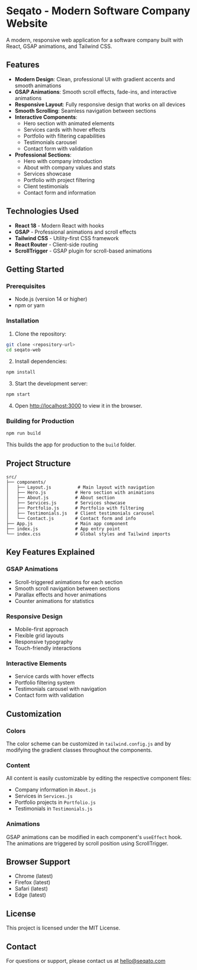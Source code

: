 # Seqato - Modern Software Company Website

A modern, responsive web application for a software company built with React, GSAP animations, and Tailwind CSS.

## Features

- **Modern Design**: Clean, professional UI with gradient accents and smooth animations
- **GSAP Animations**: Smooth scroll effects, fade-ins, and interactive animations
- **Responsive Layout**: Fully responsive design that works on all devices
- **Smooth Scrolling**: Seamless navigation between sections
- **Interactive Components**: 
  - Hero section with animated elements
  - Services cards with hover effects
  - Portfolio with filtering capabilities
  - Testimonials carousel
  - Contact form with validation
- **Professional Sections**:
  - Hero with company introduction
  - About with company values and stats
  - Services showcase
  - Portfolio with project filtering
  - Client testimonials
  - Contact form and information

## Technologies Used

- **React 18** - Modern React with hooks
- **GSAP** - Professional animations and scroll effects
- **Tailwind CSS** - Utility-first CSS framework
- **React Router** - Client-side routing
- **ScrollTrigger** - GSAP plugin for scroll-based animations

## Getting Started

### Prerequisites

- Node.js (version 14 or higher)
- npm or yarn

### Installation

1. Clone the repository:
```bash
git clone <repository-url>
cd seqato-web
```

2. Install dependencies:
```bash
npm install
```

3. Start the development server:
```bash
npm start
```

4. Open [http://localhost:3000](http://localhost:3000) to view it in the browser.

### Building for Production

```bash
npm run build
```

This builds the app for production to the `build` folder.

## Project Structure

```
src/
├── components/
│   ├── Layout.js          # Main layout with navigation
│   ├── Hero.js           # Hero section with animations
│   ├── About.js          # About section
│   ├── Services.js       # Services showcase
│   ├── Portfolio.js      # Portfolio with filtering
│   ├── Testimonials.js   # Client testimonials carousel
│   └── Contact.js        # Contact form and info
├── App.js                # Main app component
├── index.js              # App entry point
└── index.css             # Global styles and Tailwind imports
```

## Key Features Explained

### GSAP Animations
- Scroll-triggered animations for each section
- Smooth scroll navigation between sections
- Parallax effects and hover animations
- Counter animations for statistics

### Responsive Design
- Mobile-first approach
- Flexible grid layouts
- Responsive typography
- Touch-friendly interactions

### Interactive Elements
- Service cards with hover effects
- Portfolio filtering system
- Testimonials carousel with navigation
- Contact form with validation

## Customization

### Colors
The color scheme can be customized in `tailwind.config.js` and by modifying the gradient classes throughout the components.

### Content
All content is easily customizable by editing the respective component files:
- Company information in `About.js`
- Services in `Services.js`
- Portfolio projects in `Portfolio.js`
- Testimonials in `Testimonials.js`

### Animations
GSAP animations can be modified in each component's `useEffect` hook. The animations are triggered by scroll position using ScrollTrigger.

## Browser Support

- Chrome (latest)
- Firefox (latest)
- Safari (latest)
- Edge (latest)

## License

This project is licensed under the MIT License.

## Contact

For questions or support, please contact us at hello@seqato.com
